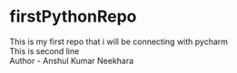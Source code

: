 # firstPythonRepo
This is my first repo that i will be connecting with pycharm 
<br>
This is second line
<br>
Author - Anshul Kumar Neekhara
